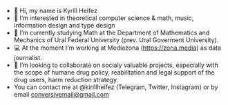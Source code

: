 - 👋 Hi, my name is Kyrill Heifez
- 👀 I’m interested in theoretical computer science & math, music, information design and type design
- 🌱 I’m currently studying Math at the Department of Mathematics and Mechanics 
  of Ural Federal University (prev. Ural Goverment University).
- 💻 At the moment I'm working at Mediazona (https://zona.media) as data journalist.
- 🖤 I’m looking to collaborate on socialy valuable projects, especially with the scope of humane drug policy, 
reabilitation and legal support of the drug users, harm reduction strategy.
- You can contact me at @kirillheifez (Telegram, Twitter, Instagram) or by email conversivemail@gmail.com
